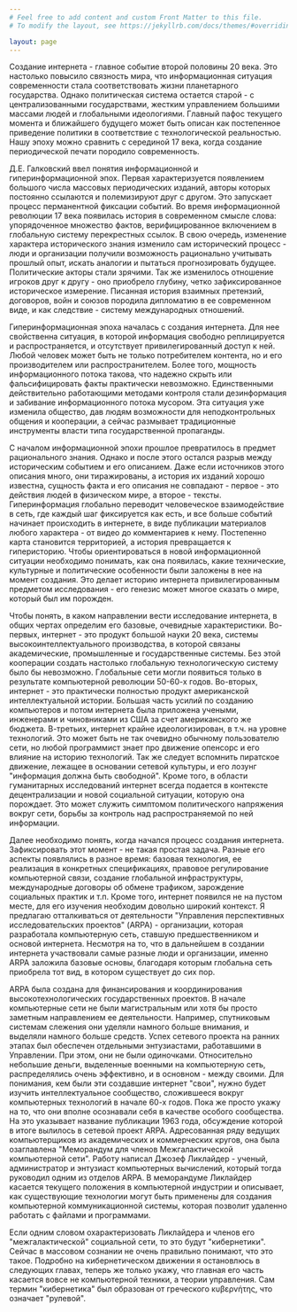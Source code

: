 ```yaml
---
# Feel free to add content and custom Front Matter to this file.
# To modify the layout, see https://jekyllrb.com/docs/themes/#overriding-theme-defaults

layout: page
---
```



Создание интернета - главное событие второй половины 20 века. Это настолько повысило связность мира, что информационная ситуация современности стала соответствовать жизни планетарного государства. Однако политическая система остается старой - с централизованными государствами, жестким управлением большими массами людей и глобальными идеологиями. Главный пафос текущего момента и ближайшего будущего может быть описан как постепенное приведение политики в соответствие с технологической реальностью. Нашу эпоху можно сравнить с серединой 17 века, когда создание периодической печати породило современность.

Д.Е. Галковский ввел понятия информационной и гиперинформационной эпох. Первая характеризуется появлением большого числа массовых периодических изданий, авторы которых постоянно ссылаются и полемизируют друг с другом. Это запускает процесс перманентной фиксации событий. Во время информационной революции 17 века появилась история в современном смысле слова: упорядоченное множество фактов, верифицированное включением в глобальную систему перекрестных ссылок. В свою очередь, изменение характера исторического знания изменило сам исторический процесс - люди и организации получили возможность рационально учитывать прошлый опыт, искать аналогии и пытаться прогнозировать будущее. Политические акторы стали зрячими. Так же изменилось отношение игроков друг к другу - оно приобрело глубину, четко зафиксированное историческое измерение. Писанная история взаимных претензий, договоров, войн и союзов породила дипломатию в ее современном виде, и как следствие - систему международных отношений.

Гиперинформационная эпоха началась с создания интернета. Для нее свойственна ситуация, в которой информация свободно реплицируется и распространяется, и отсутствует привилегированный доступ к ней. Любой человек может быть не только потребителем контента, но и его производителем или распространителем. Более того, мощность информационного потока такова, что надежно скрыть или фальсифицировать факты  практически невозможно. Единственными действительно работающими методами контроля стали дезинформация и забивание информационного потока мусором. Эта ситуация уже изменила общество, дав людям возможности для неподконтрольных общения и кооперации, а сейчас размывает традиционные инструменты власти типа государственной пропаганды.

С началом информационной эпохи прошлое превратилось в предмет рационального знания. Однако и после этого остался разрыв между историческим событием и его описанием. Даже если источников этого описания много, они тиражированы, а история их изданий хорошо известна, сущность факта и его описания не совпадают - первое - это действия людей в физическом мире, а второе - тексты. Гиперинформация глобально переводит человеческое взаимодействие в сеть, где каждый шаг фиксируется как есть, и все больше событий начинает происходить в интернете, в виде публикации материалов любого характера - от видео до комментариев к нему. Постепенно карта становится территорией, а история превращается к гиперисторию. Чтобы ориентироваться в новой информационной ситуации необходимо понимать, как она появилась, какие технические, культурные и политические особенности были заложены в нее на момент создания. Это делает историю интернета привилегированным предметом исследования - его генезис может многое сказать о мире, который был им порожден.

Чтобы понять, в каком направлении вести исследование интернета, в общих чертах определим его базовые, очевидные характеристики. Во-первых, интернет - это продукт большой науки 20 века, системы высокоинтеллектуального производства, в которой связаны академические, промышленные и государственные системы. Без этой кооперации создать настолько глобальную технологическую систему было бы невозможно. Глобальные сети могли появиться только в результате компьютерной революции 50-60-х годов. Во-вторых, интернет - это практически полностью продукт американской интеллектуальной истории. Большая часть усилий по созданию компьютеров и потом интернета была приложена учеными, инженерами и чиновниками из США за счет американского же бюджета. В-третьих, интернет крайне идеологизирован, в т.ч. на уровне технологий. Это может быть не так очевидно обычному пользователю сети, но любой программист знает про движение опенсорс и его влияние на историю технологий. Так же следует вспомнить пиратское движение, лежащее в основании сетевой культуры, и его лозунг "информация должна быть свободной". Кроме того, в области гуманитарных исследований интернет всегда подается в контексте децентрализации и новой социальной ситуации, которую она порождает. Это может служить симптомом политического напряжения вокруг сети, борьбы за контроль над распространяемой по ней информации.

Далее необходимо понять, когда начался процесс создания интернета. Зафиксировать этот момент - не такая простая задача. Разные его аспекты появлялись в разное время: базовая технология, ее реализация в конкретных спецификациях, правовое регулирование компьютерной связи, создание глобальной инфраструктуры, международные договоры об обмене трафиком, зарождение социальных практик и т.п. Кроме того, интернет появился не на пустом месте, для его изучения необходим довольно широкий контекст. Я предлагаю отталкиваться от деятельности "Управления перспективных исследовательских проектов" (ARPA) - организации, которая разработала компьютерную сеть, ставшую предшественником и основой интернета. Несмотря на то, что в дальнейшем в создании интернета участвовали самые разные люди и организации, именно ARPA заложила базовые основы, благодаря которым глобальна сеть приобрела тот вид, в котором существует до сих пор.

ARPA была создана для финансирования и координирования высокотехнологических государственных проектов. В начале компьютерные сети не были магистральным или хотя бы просто заметным направлением ее деятельности. Например, спутниковым системам слежения они уделяли намного больше внимания, и выделяли намного больше средств. Успех сетевого проекта на ранних этапах был обеспечен отдельными энтузиастами, работавшими в Управлении. При этом, они не были одиночками. Относительно небольшие деньги, выделенные военными на компьютерную сеть, распределялись очень эффективно, и в основном - между своими. Для понимания, кем были эти создавшие интернет "свои", нужно будет изучить интеллектуальное сообщество, сложившееся вокруг компьютерных технологий в начале 60-х годов. Пока же просто укажу на то, что они вполне осознавали себя в качестве особого сообщества. На это указывает название публикации 1963 года, обсуждение которой в итоге вылилось в сетевой проект  ARPA. Адресованная ряду ведущих компьютерщиков из академических и коммерческих кругов, она была озаглавлена "Меморандум для членов Межгалактической компьютерной сети". Работу написал Джозеф Ликлайдер - ученый, администратор и энтузиаст компьютерных вычислений, который тогда руководил одним из отделов ARPA. В меморандуме Ликлайдер касается текущего положения в компьютерной индустрии и описывает, как существующие технологии могут быть применены для создания компьютерной коммуникационной системы, которая позволит удаленно работать с файлами и программами.

Если одним словом охарактеризовать Ликлайдера и членов его "межгалактической" социальной сети, то это будут "кибернетики". Сейчас в массовом сознании не очень правильно понимают, что это такое. Подробно на кибернетическом движении я остановлюсь в следующих главах, теперь же только укажу, что главная его часть касается вовсе не компьютерной техники, а теории управления. Сам термин "кибернетика" был образован от греческого κυβερνήτης, что означает "рулевой".